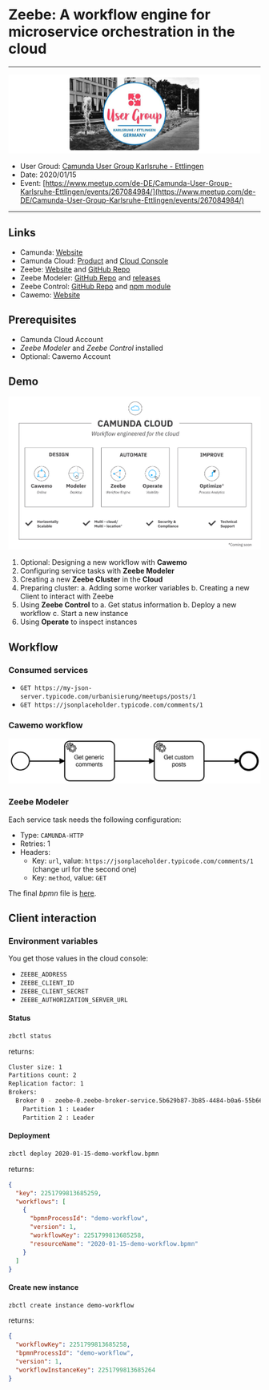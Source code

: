 # Zeebe: A workflow engine for microservice orchestration in the cloud

---

![header](header.png)

* User Groud: [Camunda User Group Karlsruhe - Ettlingen](https://www.meetup.com/de-DE/Camunda-User-Group-Karlsruhe-Ettlingen/)
* Date: 2020/01/15
* Event: [https://www.meetup.com/de-DE/Camunda-User-Group-Karlsruhe-Ettlingen/events/267084984/](https://www.meetup.com/de-DE/Camunda-User-Group-Karlsruhe-Ettlingen/events/267084984/)

---

## Links

* Camunda: [Website](https://camunda.com/)
* Camunda Cloud: [Product](https://camunda.com/products/cloud/) and [Cloud Console](https://console.cloud.camunda.io/)
* Zeebe: [Website](https://zeebe.io/) and [GitHub Repo](https://github.com/zeebe-io/zeebe)
* Zeebe Modeler: [GitHub Repo](https://github.com/zeebe-io/zeebe-modeler) and [releases](https://github.com/zeebe-io/zeebe-modeler/releases)
* Zeebe Control: [GitHub Repo](https://github.com/jwulf/zbctl) and [npm module](https://www.npmjs.com/package/zbctl)
* Cawemo: [Website](https://cawemo.com/)

## Prerequisites

* Camunda Cloud Account
* *Zeebe Modeler* and *Zeebe Control* installed
* Optional: Cawemo Account

## Demo

![camunda cloud stack](camunda-cloud-stack-web.svg)

1. Optional: Designing a new workflow with **Cawemo**
2. Configuring service tasks with **Zeebe Modeler**
3. Creating a new **Zeebe Cluster** in the **Cloud**
4. Preparing cluster:
  a. Adding some worker variables
  b. Creating a new Client to interact with Zeebe
5. Using **Zeebe Control** to
  a. Get status information
  b. Deploy a new workflow
  c. Start a new instance
6. Using **Operate** to inspect instances

## Workflow

### Consumed services

* `GET https://my-json-server.typicode.com/urbanisierung/meetups/posts/1`
* `GET https://jsonplaceholder.typicode.com/comments/1`

### Cawemo workflow

[![demo workflow](2020-01-15-demo-workflow.png)](https://cawemo.com/share/bf1c89f8-afab-462f-8758-b93a1f770b73)

### Zeebe Modeler

Each service task needs the following configuration:

* Type: `CAMUNDA-HTTP`
* Retries: 1
* Headers:
  * Key: `url`, value: `https://jsonplaceholder.typicode.com/comments/1` (change url for the second one)
  * Key: `method`, value: `GET`

The final *bpmn* file is [here](./2020-01-15-demo-workflow.bpmn).

## Client interaction

### Environment variables

You get those values in the cloud console:

* `ZEEBE_ADDRESS`
* `ZEEBE_CLIENT_ID`
* `ZEEBE_CLIENT_SECRET`
* `ZEEBE_AUTHORIZATION_SERVER_URL`

#### Status

```bash
zbctl status
```

returns:

```bash
Cluster size: 1
Partitions count: 2
Replication factor: 1
Brokers:
  Broker 0 - zeebe-0.zeebe-broker-service.5b629b87-3b85-4484-b0a6-55b66a577226-zeebe.svc.cluster.local:26501
    Partition 1 : Leader
    Partition 2 : Leader
```

#### Deployment

```bash
zbctl deploy 2020-01-15-demo-workflow.bpmn
```

returns:

```json
{
  "key": 2251799813685259,
  "workflows": [
    {
      "bpmnProcessId": "demo-workflow",
      "version": 1,
      "workflowKey": 2251799813685258,
      "resourceName": "2020-01-15-demo-workflow.bpmn"
    }
  ]
}
```

#### Create new instance

```bash
zbctl create instance demo-workflow
```

returns:

```json
{
  "workflowKey": 2251799813685258,
  "bpmnProcessId": "demo-workflow",
  "version": 1,
  "workflowInstanceKey": 2251799813685264
}
```
